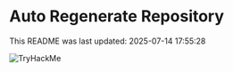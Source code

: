 # Auto Regenerate Repository

This README was last updated: 2025-07-14 17:55:28

 ![TryHackMe](https://tryhackme.com/badge/533634)